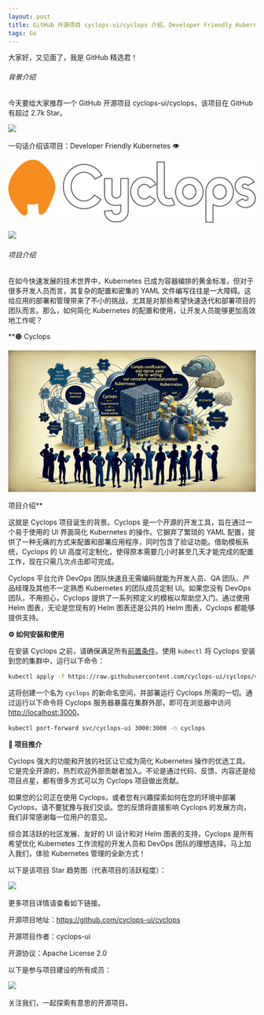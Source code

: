 ```yaml
---
layout: post
title: GitHub 开源项目 cyclops-ui/cyclops 介绍，Developer Friendly Kubernetes 👁️
tags: Go
---
```


大家好，又见面了，我是 GitHub 精选君！

###### 背景介绍

今天要给大家推荐一个 GitHub 开源项目 cyclops-ui/cyclops，该项目在 GitHub 有超过 2.7k Star。

![](https://stats.deeptrain.net/repo/cyclops-ui/cyclops/?theme=light)

一句话介绍该项目：Developer Friendly Kubernetes 👁️




![](https://raw.githubusercontent.com/cyclops-ui/cyclops/master/./web/static/img/cyclops-simplistic.png)

![](https://github.com/user-attachments/assets/4c1e3fff-7106-4afb-9c29-e0aef7d7dd86)


###### 项目介绍

在如今快速发展的技术世界中，Kubernetes 已成为容器编排的黄金标准，但对于很多开发人员而言，其复杂的配置和密集的 YAML 文件编写往往是一大障碍。这给应用的部署和管理带来了不小的挑战，尤其是对那些希望快速迭代和部署项目的团队而言。那么，如何简化 Kubernetes 的配置和使用，让开发人员能够更加高效地工作呢？

**🟠 Cyclops 

![](https://raw.githubusercontent.com/ZhuPeng/pic/master/mac/compress_tmp-5b49c7d2c92291f869209e62cc07200e.png)

项目介绍**

这就是 Cyclops 项目诞生的背景。Cyclops 是一个开源的开发工具，旨在通过一个易于使用的 UI 界面简化 Kubernetes 的操作。它摒弃了繁琐的 YAML 配置，提供了一种无痛的方式来配置和部署应用程序，同时包含了验证功能。借助模板系统，Cyclops 的 UI 高度可定制化，使得原本需要几小时甚至几天才能完成的配置工作，现在只需几次点击即可完成。

Cyclops 平台允许 DevOps 团队快速且无需编码就能为开发人员、QA 团队、产品经理及其他不一定熟悉 Kubernetes 的团队成员定制 UI。如果您没有 DevOps 团队，不用担心，Cyclops 提供了一系列预定义的模板以帮助您入门。通过使用 Helm 图表，无论是您现有的 Helm 图表还是公共的 Helm 图表，Cyclops 都能够提供支持。

**⚙️ 如何安装和使用**

在安装 Cyclops 之前，请确保满足所有[前置条件](https://cyclops-ui.com/docs/installation/prerequisites)。使用 `kubectl` 将 Cyclops 安装到您的集群中，运行以下命令：

```bash
kubectl apply -f https://raw.githubusercontent.com/cyclops-ui/cyclops/v0.15.4/install/cyclops-install.yaml && kubectl apply -f https://raw.githubusercontent.com/cyclops-ui/cyclops/v0.15.4/install/demo-templates.yaml
```

这将创建一个名为 `cyclops` 的新命名空间，并部署运行 Cyclops 所需的一切。通过运行以下命令将 Cyclops 服务器暴露在集群外部，即可在浏览器中访问 [http://localhost:3000](http://localhost:3000)。

```bash
kubectl port-forward svc/cyclops-ui 3000:3000 -n cyclops
```

**🚀 项目推介**

Cyclops 强大的功能和开放的社区让它成为简化 Kubernetes 操作的优选工具。它是完全开源的，热烈欢迎外部贡献者加入。不论是通过代码、反馈、内容还是给项目点星，都有很多方式可以为 Cyclops 项目做出贡献。

如果您的公司正在使用 Cyclops，或者您有兴趣探索如何在您的环境中部署 Cyclops，请不要犹豫与我们交谈。您的反馈将直接影响 Cyclops 的发展方向，我们非常感谢每一位用户的意见。

综合其活跃的社区发展、友好的 UI 设计和对 Helm 图表的支持，Cyclops 是所有希望优化 Kubernetes 工作流程的开发人员和 DevOps 团队的理想选择。马上加入我们，体验 Kubernetes 管理的全新方式！

以下是该项目 Star 趋势图（代表项目的活跃程度）：

![](https://api.star-history.com/svg?repos=cyclops-ui/cyclops&type=Timeline)

更多项目详情请查看如下链接。

开源项目地址：https://github.com/cyclops-ui/cyclops 

开源项目作者：cyclops-ui

开源协议：Apache License 2.0

以下是参与项目建设的所有成员：

![](https://contrib.rocks/image?repo=cyclops-ui/cyclops)

关注我们，一起探索有意思的开源项目。


